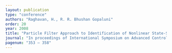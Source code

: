 ```yaml
---
layout: publication
type: "conference"
authors: "Raghavan, H., R. R. Bhushan Gopaluni"
order: 20
year: 2008
title: "Particle Filter Approach to Identification of Nonlinear State-Space Models: An Application to a Fermenter"
journal: "In proceedings of International Symposium on Advanced Control of Industrial Processes (ADCONIP), Jasper, Canada"
pagenum: "353 – 358"
---
```

